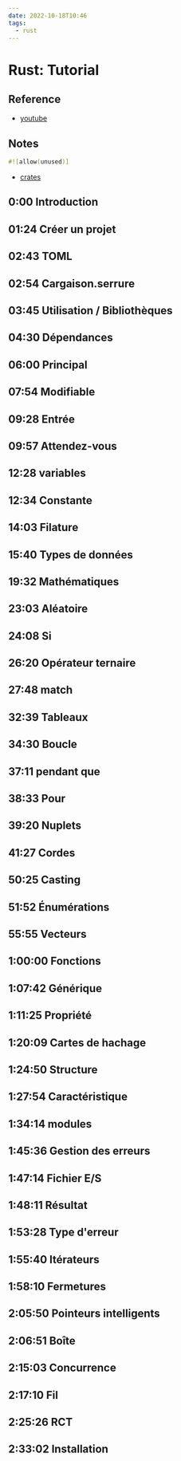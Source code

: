 ```yaml
---
date: 2022-10-18T10:46
tags:
  - rust
---
```


# Rust: Tutorial

## Reference

- [youtube](https://www.youtube.com/watch?v=ygL_xcavzQ4&t=236s)

## Notes

```rust
#![allow(unused)]
```

- [crates](crates.io)


## 0:00 Introduction
## 01:24 Créer un projet
## 02:43 TOML
## 02:54 Cargaison.serrure
## 03:45 Utilisation / Bibliothèques
## 04:30 Dépendances
## 06:00 Principal
## 07:54 Modifiable
## 09:28 Entrée
## 09:57 Attendez-vous
## 12:28 variables
## 12:34 Constante 
## 14:03 Filature
## 15:40 Types de données
## 19:32 Mathématiques
## 23:03 Aléatoire
## 24:08 Si
## 26:20 Opérateur ternaire
## 27:48 match
## 32:39 Tableaux
## 34:30 Boucle
## 37:11 pendant que
## 38:33 Pour
## 39:20 Nuplets
## 41:27 Cordes
## 50:25 Casting
## 51:52 Énumérations
## 55:55 Vecteurs
## 1:00:00 Fonctions
## 1:07:42 Générique
## 1:11:25 Propriété
## 1:20:09 Cartes de hachage
## 1:24:50 Structure
## 1:27:54 Caractéristique
## 1:34:14 modules
## 1:45:36 Gestion des erreurs
## 1:47:14 Fichier E/S
## 1:48:11 Résultat
## 1:53:28 Type d'erreur
## 1:55:40 Itérateurs
## 1:58:10 Fermetures
## 2:05:50 Pointeurs intelligents
## 2:06:51 Boîte
## 2:15:03 Concurrence
## 2:17:10 Fil
## 2:25:26 RCT
## 2:33:02 Installation
